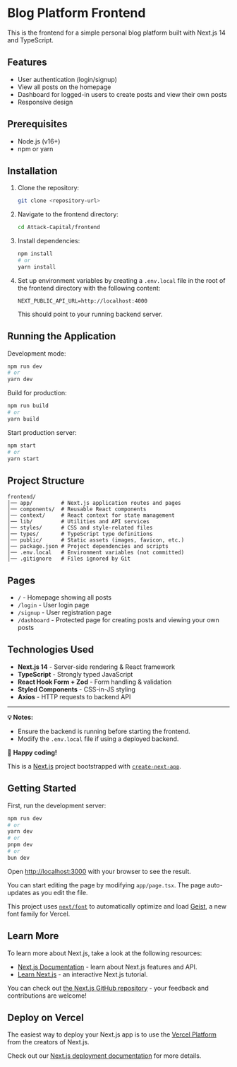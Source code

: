 # Blog Platform Frontend

This is the frontend for a simple personal blog platform built with Next.js 14 and TypeScript.

## Features

- User authentication (login/signup)
- View all posts on the homepage
- Dashboard for logged-in users to create posts and view their own posts
- Responsive design

## Prerequisites

- Node.js (v16+)
- npm or yarn

## Installation

1. Clone the repository:
   ```bash
   git clone <repository-url>
   ```
2. Navigate to the frontend directory:
   ```bash
   cd Attack-Capital/frontend
   ```
3. Install dependencies:
   ```bash
   npm install
   # or
   yarn install
   ```
4. Set up environment variables by creating a `.env.local` file in the root of the frontend directory with the following content:
   ```env
   NEXT_PUBLIC_API_URL=http://localhost:4000
   ```
   This should point to your running backend server.

## Running the Application

Development mode:
```bash
npm run dev
# or
yarn dev
```

Build for production:
```bash
npm run build
# or
yarn build
```

Start production server:
```bash
npm start
# or
yarn start
```

## Project Structure

```
frontend/
│── app/         # Next.js application routes and pages
│── components/  # Reusable React components
│── context/     # React context for state management
│── lib/         # Utilities and API services
│── styles/      # CSS and style-related files
│── types/       # TypeScript type definitions
│── public/      # Static assets (images, favicon, etc.)
│── package.json # Project dependencies and scripts
│── .env.local   # Environment variables (not committed)
│── .gitignore   # Files ignored by Git
```

## Pages

- `/` - Homepage showing all posts
- `/login` - User login page
- `/signup` - User registration page
- `/dashboard` - Protected page for creating posts and viewing your own posts

## Technologies Used

- **Next.js 14** - Server-side rendering & React framework
- **TypeScript** - Strongly typed JavaScript
- **React Hook Form + Zod** - Form handling & validation
- **Styled Components** - CSS-in-JS styling
- **Axios** - HTTP requests to backend API

---

**💡 Notes:**
- Ensure the backend is running before starting the frontend.
- Modify the `.env.local` file if using a deployed backend.

🚀 **Happy coding!**




This is a [Next.js](https://nextjs.org) project bootstrapped with [`create-next-app`](https://nextjs.org/docs/app/api-reference/cli/create-next-app).

## Getting Started

First, run the development server:

```bash
npm run dev
# or
yarn dev
# or
pnpm dev
# or
bun dev
```

Open [http://localhost:3000](http://localhost:3000) with your browser to see the result.

You can start editing the page by modifying `app/page.tsx`. The page auto-updates as you edit the file.

This project uses [`next/font`](https://nextjs.org/docs/app/building-your-application/optimizing/fonts) to automatically optimize and load [Geist](https://vercel.com/font), a new font family for Vercel.

## Learn More

To learn more about Next.js, take a look at the following resources:

- [Next.js Documentation](https://nextjs.org/docs) - learn about Next.js features and API.
- [Learn Next.js](https://nextjs.org/learn) - an interactive Next.js tutorial.

You can check out [the Next.js GitHub repository](https://github.com/vercel/next.js) - your feedback and contributions are welcome!

## Deploy on Vercel

The easiest way to deploy your Next.js app is to use the [Vercel Platform](https://vercel.com/new?utm_medium=default-template&filter=next.js&utm_source=create-next-app&utm_campaign=create-next-app-readme) from the creators of Next.js.

Check out our [Next.js deployment documentation](https://nextjs.org/docs/app/building-your-application/deploying) for more details.
